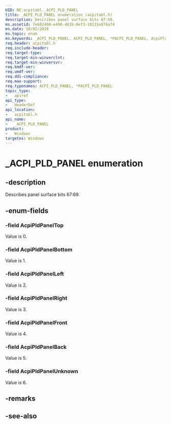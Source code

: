 ```yaml
---
UID: NE:acpitabl._ACPI_PLD_PANEL
title: _ACPI_PLD_PANEL enumeration (acpitabl.h)
description: Describes panel surface bits 67:69.
ms.assetid: 7eb82460-e490-481b-8ef3-18131e876a74
ms.date: 10/02/2018
ms.topic: enum
ms.keywords: _ACPI_PLD_PANEL, ACPI_PLD_PANEL, *PACPI_PLD_PANEL, AcpiPldPanel
req.header: acpitabl.h
req.include-header:
req.target-type:
req.target-min-winverclnt:
req.target-min-winversvr:
req.kmdf-ver:
req.umdf-ver:
req.ddi-compliance:
req.max-support:
req.typenames: ACPI_PLD_PANEL, *PACPI_PLD_PANEL
topic_type: 
-	apiref
api_type: 
-	HeaderDef
api_location: 
-	acpitabl.h
api_name: 
-	_ACPI_PLD_PANEL
product:
-	Windows
targetos: Windows
---
```


# _ACPI_PLD_PANEL enumeration

## -description

Describes panel surface bits 67:69.

## -enum-fields

### -field AcpiPldPanelTop 

Value is 0.

### -field AcpiPldPanelBottom 

Value is 1.

### -field AcpiPldPanelLeft 

Value is 2.

### -field AcpiPldPanelRight 

Value is 3.

### -field AcpiPldPanelFront 

Value is 4.

### -field AcpiPldPanelBack 

Value is 5.

### -field AcpiPldPanelUnknown 

Value is 6.


## -remarks

## -see-also
